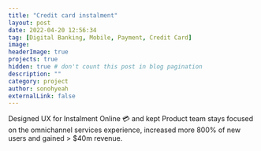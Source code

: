 ```yaml
---
title: "Credit card instalment"
layout: post
date: 2022-04-20 12:56:34
tag: [Digital Banking, Mobile, Payment, Credit Card]
image:
headerImage: true
projects: true
hidden: true # don't count this post in blog pagination
description: ""
category: project
author: sonohyeah
externalLink: false
---
```


Designed UX for Instalment Online 💳 and kept Product team stays focused on the omnichannel services experience, increased more 800% of new users and gained > $40m revenue.